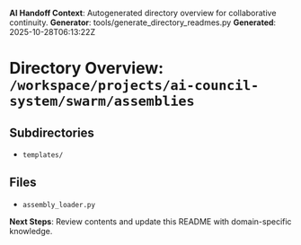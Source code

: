 <!-- AI-Handoff:START -->
**AI Handoff Context**: Autogenerated directory overview for collaborative continuity.
**Generator**: tools/generate_directory_readmes.py
**Generated**: 2025-10-28T06:13:22Z
<!-- AI-Handoff:END -->

# Directory Overview: `/workspace/projects/ai-council-system/swarm/assemblies`

## Subdirectories
- `templates/`

## Files
- `assembly_loader.py`

<!-- AI-Handoff:FOOTER-START -->
**Next Steps**: Review contents and update this README with domain-specific knowledge.
<!-- AI-Handoff:FOOTER-END -->
